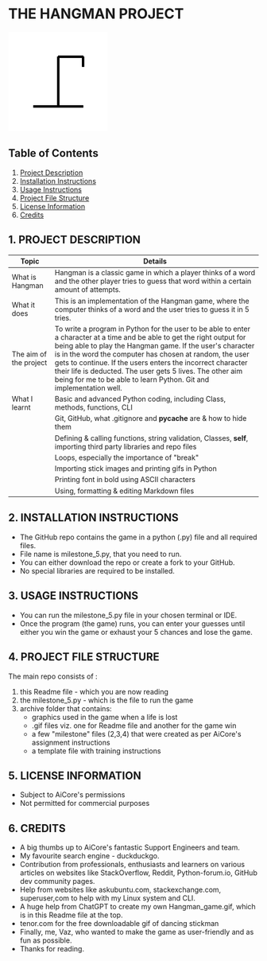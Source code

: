 # THE HANGMAN PROJECT


![](archive/hangman_game.gif)



## Table of Contents
1. [Project Description](#1-project-description)
2. [Installation Instructions](#2-installation-instructions)
3. [Usage Instructions](#3-usage-instructions)
4. [Project File Structure](#4-project-file-structure)
5. [License Information](#5-license-information)
6. [Credits](#6-credits)



## 1. PROJECT DESCRIPTION
| Topic | Details |
| ----------- | ----------- |
| What is Hangman | Hangman is a classic game in which a player thinks of a word and the other player tries to guess that word within a certain amount of attempts. |
| What it does | This is an implementation of the Hangman game, where the computer thinks of a word and the user tries to guess it in 5 tries. |
| The aim of the project | To write a program in Python for the user to be able to enter a character at a time and be able to get the right output for being able to play the Hangman game. If the user's character is in the word the computer has chosen at random, the user gets to continue. If the users enters the incorrect character their life is deducted. The user gets 5 lives. The other aim being for me to be able to learn Python. Git and implementation well.|
| What I learnt   | Basic and advanced Python coding, including Class, methods, functions, CLI|
|                 | Git, GitHub, what .gitignore and __pycache__ are & how to hide them |
|                 | Defining & calling functions, string validation, Classes, __self__, importing third party libraries and repo files|
|                 | Loops, especially the importance of "break"|
|                 | Importing stick images and printing gifs in Python
|                 | Printing font in bold using ASCII characters |
|                 | Using, formatting & editing Markdown files |



## 2. INSTALLATION INSTRUCTIONS
- The GitHub repo contains the game in a python (.py) file and all required files.
- File name is milestone_5.py, that you need to run.
- You can either download the repo or create a fork to your GitHub.
- No special libraries are required to be installed.


## 3. USAGE INSTRUCTIONS
- You can run the milestone_5.py file in your chosen terminal or IDE.
- Once the program (the game) runs, you can enter your guesses until either you win the game or exhaust your 5 chances and lose the game.


## 4. PROJECT FILE STRUCTURE
The main repo consists of :
1. this Readme file - which you are now reading
2. the milestone_5.py - which is the file to run the game
3. archive folder that contains:
    - graphics used in the game when a life is lost
    - .gif files viz. one for Readme file and another for the game win
    - a few "milestone" files (2,3,4) that were created as per AiCore's assignment instructions
    - a template file with training instructions


## 5. LICENSE INFORMATION
- Subject to AiCore's permissions
- Not permitted for commercial purposes


## 6. CREDITS
- A big thumbs up to AiCore's fantastic Support Engineers and team.
- My favourite search engine - duckduckgo.
- Contribution from professionals, enthusiasts and learners on various articles on websites like StackOverflow, Reddit, Python-forum.io, GitHub dev community pages.
- Help from websites like askubuntu.com, stackexchange.com, superuser,com to help with my Linux system and CLI.
- A huge help from ChatGPT to create my own Hangman_game.gif, which is in this Readme file at the top.
- tenor.com for the free downloadable gif of dancing stickman
- Finally, me, Vaz, who wanted to make the game as user-friendly and as fun as possible.
- Thanks for reading.